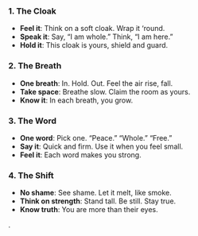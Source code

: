 

### 1. **The Cloak**

   - **Feel it**: Think on a soft cloak. Wrap it ‘round.  
   - **Speak it**: Say, “I am whole.” Think, “I am here.”  
   - **Hold it**: This cloak is yours, shield and guard.

### 2. **The Breath**

   - **One breath**: In. Hold. Out. Feel the air rise, fall.  
   - **Take space**: Breathe slow. Claim the room as yours.  
   - **Know it**: In each breath, you grow.

### 3. **The Word**

   - **One word**: Pick one. “Peace.” “Whole.” “Free.”  
   - **Say it**: Quick and firm. Use it when you feel small.  
   - **Feel it**: Each word makes you strong.

### 4. **The Shift**

   - **No shame**: See shame. Let it melt, like smoke.  
   - **Think on strength**: Stand tall. Be still. Stay true.  
   - **Know truth**: You are more than their eyes.

.